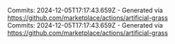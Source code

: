 Commits: 2024-12-05T17:17:43.659Z - Generated via https://github.com/marketplace/actions/artificial-grass
<br>
Commits: 2024-12-05T17:17:43.659Z - Generated via https://github.com/marketplace/actions/artificial-grass
<br>
